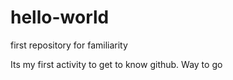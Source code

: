 # hello-world
first repository for familiarity

Its my first activity to get to know github. Way to go
